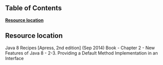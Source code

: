 ## Table of Contents
**[Resource location](#resource-location)** 

## Resource location
Java 8 Recipes [Apress, 2nd edition] (Sep 2014) Book - Chapter 2 - New Features of Java 8 - 2-3. Providing a Default Method Implementation in an Interface